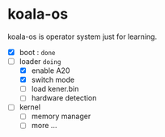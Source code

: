 # koala-os

koala-os is operator system just for learning.

- [x] boot : `done`
- [ ] loader `doing`
  - [x] enable A20
  - [x] switch mode
  - [ ] load kener.bin
  - [ ] hardware detection
- [ ] kernel
  - [ ] memory manager
  - [ ] more ...

